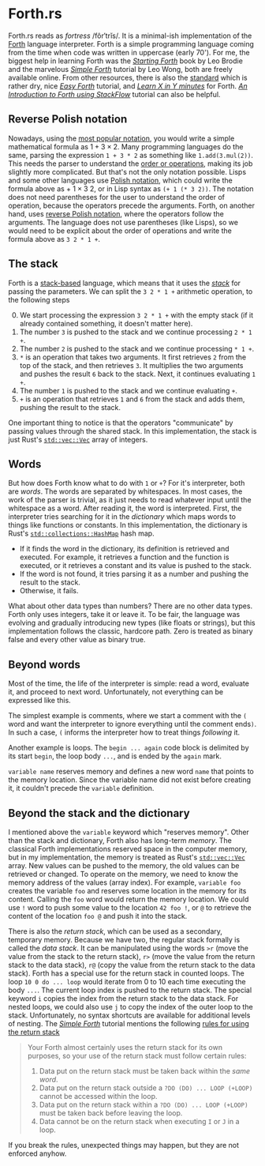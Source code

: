# Forth\.rs

Forth\.rs reads as *fortress* /fôr′trĭs/. It is a minimal-ish implementation of the [Forth] language interpreter.
Forth is a simple programming language coming from the time when code was written in uppercase (early 70').
For me, the biggest help in learning Forth was the [*Starting Forth*] book by Leo Brodie and the marvelous
[*Simple Forth*] tutorial by Leo Wong, both are freely available online. From other resources, there is also the
[standard] which is rather dry, nice [*Easy Forth*] tutorial, and [*Learn X in Y minutes*] for Forth.
[*An Introduction to Forth using StackFlow*] tutorial can also be helpful.

## Reverse Polish notation

Nowadays, using the [most popular notation], you would write a simple mathematical formula as 
$1 + 3 \times 2$. Many programming languages do the same, parsing the expression `1 + 3 * 2` 
as something like `1.add(3.mul(2))`. This needs the parser to understand the [order or operations], making its job
slightly more complicated. But that's not the only notation possible. Lisps and some other languages use
[Polish notation], which could write the formula above as $+\  1 \times 3 \ 2$, or in Lisp syntax as `(+ 1 (* 3 2))`.
The notation does not need parentheses for the user to understand the order of operation, because the operators
precede the arguments. Forth, on another hand, uses [reverse Polish notation], where the operators follow the arguments.
The language does not use parentheses (like Lisps), so we would need to be explicit about the order of operations
and write the formula above as `3 2 * 1 +`.

## The stack

Forth is a [stack-based] language, which means that it uses the [*stack*] for passing the parameters. We can split the
`3 2 * 1 +` arithmetic operation, to the following steps

 0. We start processing the expression `3 2 * 1 +` with the empty stack (if it already contained something, it doesn't matter here).
 1. The number `3` is pushed to the stack and we continue processing `2 * 1 +`.
 2. The number `2` is pushed to the stack and we continue processing `* 1 +`.
 3. `*` is an operation that takes two arguments. It first retrieves `2` from the top of the stack, and then retrieves `3`. 
 It multiplies the two arguments and pushes the result `6` back to the stack. Next, it continues evaluating `1 +`.
 4. The number `1` is pushed to the stack and we continue evaluating `+`.
 5. `+` is an operation that retrieves `1` and `6` from the stack and adds them, pushing the result to the stack.

One important thing to notice is that the operators "communicate" by passing values through the shared stack. In this
implementation, the stack is just Rust's [`std::vec::Vec`] array of integers.

## Words

But how does Forth know what to do with `1` or `+`? For it's interpreter, both are *words*. The words are separated 
by whitespaces. In most cases, the work of the parser is trivial, as it just needs to read whatever input until
the whitespace as a word. After reading it, the word is interpreted. First, the interpreter tries searching for it in
the *dictionary* which maps words to things like functions or constants. In this implementation, the dictionary is
Rust's [`std::collections::HashMap`] hash map.

* If it finds the word in the dictionary, its definition is retrieved and executed. For example, it retrieves
a function and the function is executed, or it retrieves a constant and its value is pushed to the stack.
* If the word is not found, it tries parsing it as a number and pushing the result to the stack.
* Otherwise, it fails.

What about other data types than numbers? There are no other data types. Forth only uses integers, take it or leave it.
To be fair, the language was evolving and gradually introducing new types (like floats or strings), but this
implementation follows the classic, hardcore path. Zero is treated as binary false and every other value as binary true.

## Beyond words

Most of the time, the life of the interpreter is simple: read a word, evaluate it, and proceed to next word. 
Unfortunately, not everything can be expressed like this.

The simplest example is comments, where we start a comment with the `(` word and want the interpreter to ignore
everything until the comment ends`)`. In such a case, `(` informs the interpreter how to treat things *following* it.

Another example is loops. The `begin ... again` code block is delimited by its start `begin`, the loop body `...`, and
is ended by the `again` mark.

`variable name` reserves memory and defines a new word `name` that points to the memory location. Since
the variable name did not exist before creating it, it couldn't precede the `variable` definition.

## Beyond the stack and the dictionary

I mentioned above the `variable` keyword which "reserves memory". Other than the stack and dictionary, Forth also has
long-term *memory*. The classical Forth implementations reserved space in the computer memory, but in my
implementation, the memory is treated as Rust's [`std::vec::Vec`] array. New values can be pushed to the memory,
the old values can be retrieved or changed. To operate on the memory, we need to know the memory address of the 
values (array index). For example, `variable foo` creates the variable `foo` and reserves some location in the memory
for its content. Calling the `foo` word would return the memory location. We could use `!` word to push some value
to the location `42 foo !`, or `@` to retrieve the content of the location `foo @` and push it into the stack.

There is also the *return stack*, which can be used as a secondary, temporary memory. Because we have two, the regular
stack formally is called the *data stack*. It can be manipulated using the words `>r` (move the value from the stack to
the return stack), `r>` (move the value from the return stack to the data stack), `r@` (copy the value from the return
stack to the data stack). Forth has a special use for the return stack in counted loops. The loop `10 0 do ... loop`
would iterate from 0 to 10 each time executing the body `...`. The current loop index is pushed to the return stack.
The special keyword `i` copies the index from the return stack to the data stack. For nested loops, we could also use
`j` to copy the index of the outer loop to the stack. Unfortunately, no syntax shortcuts are available for additional
levels of nesting. The [*Simple Forth*] tutorial mentions the following [rules for using the return stack]

> Your Forth almost certainly uses the return stack for its own purposes, so your use of the return stack must follow certain rules:
> 1. Data put on the return stack must be taken back within the *same word*.
> 2. Data put on the return stack outside a `?DO (DO) ... LOOP (+LOOP)` cannot be accessed within the loop.
> 3. Data put on the return stack within a `?DO (DO) ... LOOP (+LOOP)` must be taken back before leaving the loop.
> 4. Data cannot be on the return stack when executing `I` or `J` in a loop.

If you break the rules, unexpected things may happen, but they are not enforced anyhow.


 [Forth]: https://en.wikipedia.org/wiki/Forth_(programming_language)
 [*Starting Forth*]: https://www.forth.com/starting-forth/
 [*Simple Forth*]: http://www.murphywong.net/hello/simple.htm
 [standard]: https://forth-standard.org
 [*Easy Forth*]: https://skilldrick.github.io/easyforth/
 [*An Introduction to Forth using StackFlow*]: http://www.forth.org/forth_intro/stackflo.htm
 [*Learn X in Y minutes*]: https://learnxinyminutes.com/docs/forth/
 [most popular notation]: https://en.wikipedia.org/wiki/Infix_notation
 [order or operations]: https://en.wikipedia.org/wiki/Order_of_operations
 [Polish notation]: https://en.wikipedia.org/wiki/Polish_notation
 [reverse Polish notation]: https://en.wikipedia.org/wiki/Reverse_Polish_notation
 [stack-based]: https://en.wikipedia.org/wiki/Stack-oriented_programming
 [*stack*]: https://www.forth.com/starting-forth/1-forth-stacks-dictionary/#The_Stack_Forth8217s_Workspace_for_Arithmetic
 [`std::vec::Vec`]: https://doc.rust-lang.org/std/vec/struct.Vec.html
 [rules for using the return stack]: http://www.murphywong.net/hello/simple.htm#L20
 [`std::collections::HashMap`]: https://doc.rust-lang.org/std/collections/struct.HashMap.html
